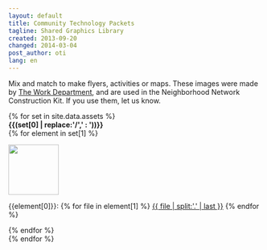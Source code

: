```yaml
---
layout: default
title: Community Technology Packets
tagline: Shared Graphics Library
created: 2013-09-20
changed: 2014-03-04
post_author: oti
lang: en
---
```


Mix and match to make flyers, activities or maps. These images were made by <a href="http://www.theworkdept.com/">The Work Department</a>, and are used in the Neighborhood Network Construction Kit. If you use them, let us know.

<div class="grid">
{% for set in site.data.assets %}
  <div class="grid-row">		     
     <strong>{{(set[0] | replace:'/',' : '))}}</strong>
  </div>
  <div class="grid-row">		     
    {% for element in set[1] %}
      <div class="element align-center">
	<p><a href="{{site.baseurl}}/{{set[0]}}/{{element[1] | first}}"><img src="{{site.baseurl}}/{{set[0]}}/{{element[1] | first}}" style="height:100px;max-width:100%"></a></p>
	<p>{{element[0]}}: 
	{% for file in element[1] %}
	<a href="{{site.baseurl}}/{{set[0]}}/{{file}}">{{ file | split:'.' | last }}</a>
	{% endfor %}
	</p>
      </div>
    {% endfor %}
  </div>
{% endfor %}

</div>
